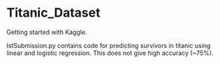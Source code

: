 # Titanic_Dataset

Getting started with Kaggle.

IstSubmission.py contains code for predicting survivors in titanic using linear and logistic regression. This does not give high accuracy (~75%).
